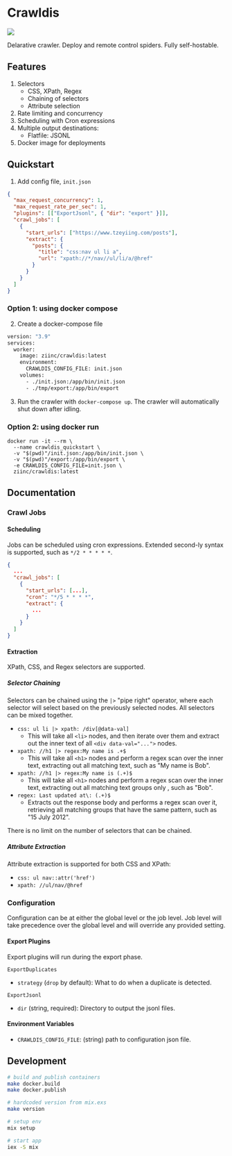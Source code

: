 # Crawldis

![](https://img.shields.io/docker/pulls/ziinc/crawldis?label=ziinc%2Fcrawldis&link=https%3A%2F%2Fhub.docker.com%2Fr%2Fziinc%2Fcrawldis)

Delarative crawler. Deploy and remote control spiders. Fully self-hostable.

## Features

1. Selectors
   - CSS, XPath, Regex
   - Chaining of selectors
   - Attribute selection
2. Rate limiting and concurrency
3. Scheduling with Cron expressions
4. Multiple output destinations:
   - Flatfile: JSONL
5. Docker image for deployments

## Quickstart

1. Add config file, `init.json`

```json
{
  "max_request_concurrency": 1,
  "max_request_rate_per_sec": 1,
  "plugins": [["ExportJsonl", { "dir": "export" }]],
  "crawl_jobs": [
    {
      "start_urls": ["https://www.tzeyiing.com/posts"],
      "extract": {
        "posts": {
          "title": "css:nav ul li a",
          "url": "xpath://*/nav//ul/li/a/@href"
        }
      }
    }
  ]
}
```

### Option 1: using docker compose

2. Create a docker-compose file

```bash
version: "3.9"
services:
  worker:
    image: ziinc/crawldis:latest
    environment:
      CRAWLDIS_CONFIG_FILE: init.json
    volumes:
      - ./init.json:/app/bin/init.json
      - ./tmp/export:/app/bin/export
```

3. Run the crawler with `docker-compose up`. The crawler will automatically shut down after idling.

### Option 2: using docker run

```
docker run -it --rm \
  --name crawldis_quickstart \
  -v "$(pwd)"/init.json:/app/bin/init.json \
  -v "$(pwd)"/export:/app/bin/export \
  -e CRAWLDIS_CONFIG_FILE=init.json \
  ziinc/crawldis:latest
```

## Documentation

### Crawl Jobs

#### Scheduling

Jobs can be scheduled using cron expressions. Extended second-ly syntax is supported, such as `*/2 * * * * *`.

```json
{
  ...
  "crawl_jobs": [
    {
      "start_urls": [...],
      "cron": "*/5 * * * *",
      "extract": {
        ...
      }
    }
  ]
}
```

#### Extraction

XPath, CSS, and Regex selectors are supported.

##### Selector Chaining

Selectors can be chained using the `|>` "pipe right" operator, where each selector will select based on the previously selected nodes. All selectors can be mixed together.

- `css: ul li |> xpath: /div[@data-val]`
  - This will take all `<li>` nodes, and then iterate over them and extract out the inner text of all `<div data-val="...">` nodes.
- `xpath: //h1 |> regex:My name is .+$`
  - This will take all `<h1>` nodes and perform a regex scan over the inner text, extracting out all matching text, such as "My name is Bob".
- `xpath: //h1 |> regex:My name is (.+)$`
  - This will take all `<h1>` nodes and perform a regex scan over the inner text, extracting out all matching text groups only , such as "Bob".
- `regex: Last updated at\: (.+)$`
  - Extracts out the response body and performs a regex scan over it, retrieving all matching groups that have the same pattern, such as "15 July 2012".

There is no limit on the number of selectors that can be chained.

##### Attribute Extraction

Attribute extraction is supported for both CSS and XPath:

- `css: ul nav::attr('href')`
- `xpath: //ul/nav/@href`

### Configuration

Configuration can be at either the global level or the job level. Job level will take precedence over the global level and will override any provided setting.

#### Export Plugins

Export plugins will run during the export phase.

`ExportDuplicates`

- `strategy` (`drop` by default): What to do when a duplicate is detected.

`ExportJsonl`

- `dir` (string, required): Directory to output the jsonl files.

#### Environment Variables

- `CRAWLDIS_CONFIG_FILE`: (string) path to configuration json file.

## Development

```bash
# build and publish containers
make docker.build
make docker.publish

# hardcoded version from mix.exs
make version

# setup env
mix setup

# start app
iex -S mix
```
